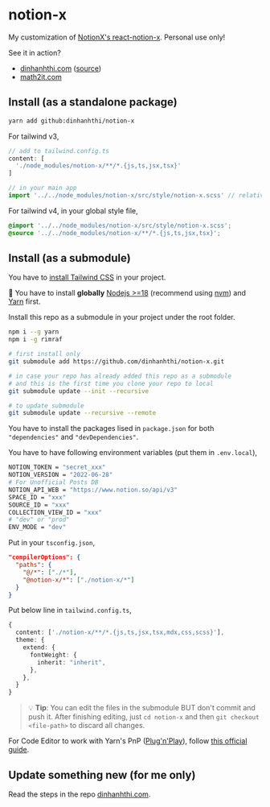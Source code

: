 # notion-x

My customization of [NotionX's react-notion-x](https://github.com/NotionX/react-notion-x). Personal use only!

See it in action?

- [dinhanhthi.com](https://dinhanhthi.com/) ([source](https://github.com/dinhanhthi/dinhanhthi.com))
- [math2it.com](https://math2it.com/)

## Install (as a standalone package)

```bash
yarn add github:dinhanhthi/notion-x
```

For tailwind v3,

```ts
// add to tailwind.config.ts
content: [
  './node_modules/notion-x/**/*.{js,ts,jsx,tsx}'
]

// in your main app
import '../../node_modules/notion-x/src/style/notion-x.scss' // relative path
```

For tailwind v4, in your global style file,

```css
@import '../../node_modules/notion-x/src/style/notion-x.scss';
@source '../../node_modules/notion-x/**/*.{js,ts,jsx,tsx}';
```

## Install (as a submodule)

You have to [install Tailwind CSS](https://tailwindcss.com/docs/installation) in your project.

🚨 You have to install **globally** [Nodejs >=18](https://nodejs.org/en) (recommend using [nvm](https://github.com/nvm-sh/nvm)) and [Yarn](https://yarnpkg.com/) first.

Install this repo as a submodule in your project under the root folder.

```bash
npm i --g yarn
npm i -g rimraf
```

```bash
# first install only
git submodule add https://github.com/dinhanhthi/notion-x.git

# in case your repo has already added this repo as a submodule
# and this is the first time you clone your repo to local
git submodule update --init --recursive

# to update submodule
git submodule update --recursive --remote
```

You have to install the packages lised in `package.json` for both `"dependencies"` and `"devDependencies"`.

You have to have following environment variables (put them in `.env.local`),

```bash
NOTION_TOKEN = "secret_xxx"
NOTION_VERSION = "2022-06-28"
# For Unofficial Posts DB
NOTION_API_WEB = "https://www.notion.so/api/v3"
SPACE_ID = "xxx"
SOURCE_ID = "xxx"
COLLECTION_VIEW_ID = "xxx"
# "dev" or "prod"
ENV_MODE = "dev"
```

Put in your `tsconfig.json`,

```json
"compilerOptions": {
  "paths": {
    "@/*": ["./*"],
    "@notion-x/*": ["./notion-x/*"]
  }
}
```

Put below line in `tailwind.config.ts`,

```ts
{
  content: ['./notion-x/**/*.{js,ts,jsx,tsx,mdx,css,scss}'],
  theme: {
    extend: {
      fontWeight: {
        inherit: "inherit",
      },
    },
  }
}
```

> 💡 **Tip**: You can edit the files in the submodule BUT don't commit and push it. After finishing editing, just `cd notion-x` and then `git checkout <file-path>` to discard all changes.

For Code Editor to work with Yarn's PnP ([Plug'n'Play](https://yarnpkg.com/features/pnp)), follow [this official guide](https://yarnpkg.com/getting-started/editor-sdks#vscode).

## Update something new (for me only)

Read the steps in the repo [dinhanhthi.com](https://github.com/dinhanhthi/dinhanhthi.com).
